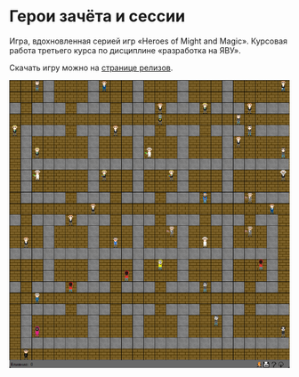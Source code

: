 # Герои зачёта и сессии
Игра, вдохновленная серией игр «Heroes of Might and Magic». Курсовая работа третьего курса по дисциплине «разработка на ЯВУ».

Скачать игру можно на [странице релизов](https://github.com/atlz253/csheroes/releases).

![Скриншот игры](https://raw.githubusercontent.com/atlz253/csheroes/master/screenshots/1.png)
